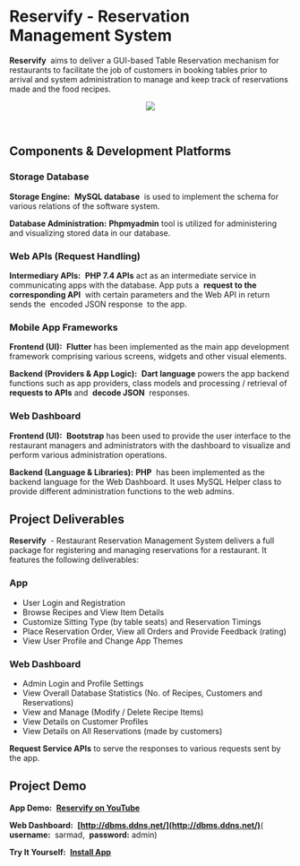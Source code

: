 # Reservify - Reservation Management System

**Reservify** ​ aims to deliver a GUI-based Table Reservation mechanism for restaurants to facilitate the job of customers in booking tables prior to arrival and system administration to manage and keep track of reservations made and the food recipes.
&nbsp;
<p align="center" width="400" height="711">
  <img src="https://greased-clangs.000webhostapp.com/demos/reservify-app-demo.gif">
</p>
&nbsp;
&nbsp;

## Components & Development Platforms

### Storage Database

**Storage Engine:** ​ **MySQL database** ​ is used to implement the schema for various relations of the software system.

**Database Administration:** ​ **Phpmyadmin** ​tool is utilized for administering and visualizing stored data in our database.
&nbsp;

### Web APIs (Request Handling)

**Intermediary APIs:** ​ **PHP 7.4 APIs** ​ act as an intermediate service in communicating apps with the database. App puts a ​ **request to the corresponding API** ​ with certain parameters and the Web API in return sends the ​ encoded JSON response ​ to the app.
&nbsp;

### Mobile App Frameworks

**Frontend (UI):** ​ **Flutter** ​has been implemented as the main app development framework comprising various screens, widgets and other visual elements.

**Backend (Providers & App Logic):** ​ **Dart language** ​powers the app backend functions such as app providers, class models and processing / retrieval of ​ **requests to APIs** and ​ **decode JSON** ​ responses.
&nbsp;

### Web Dashboard

**Frontend (UI):** ​ **Bootstrap** ​has been used to provide the user interface to the restaurant managers and administrators with the dashboard to visualize and perform various administration operations.

**Backend (Language & Libraries):** ​ **PHP** ​ has been implemented as the backend language for the Web Dashboard. It uses MySQL Helper class to provide different administration functions to the web admins.
&nbsp;
&nbsp;

## Project Deliverables

**Reservify** ​ - Restaurant Reservation Management System delivers a full package for registering and managing reservations for a restaurant. It features the following deliverables:

### App
- User Login and Registration
- Browse Recipes and View Item Details
- Customize Sitting Type (by table seats) and Reservation Timings
- Place Reservation Order, View all Orders and Provide Feedback (rating)
- View User Profile and Change App Themes

### Web Dashboard
- Admin Login and Profile Settings
- View Overall Database Statistics (No. of Recipes, Customers and Reservations)
- View and Manage (Modify / Delete Recipe Items)
- View Details on Customer Profiles
- View Details on All Reservations (made by customers)

**Request Service APIs** to serve the responses to various requests sent by the app.
&nbsp;
&nbsp;

## Project Demo

**App Demo:** ​ **[Reservify on YouTube](https://www.youtube.com/watch?v=VWpfGFsviow "YouTube Video")** 

**Web Dashboard:** ​ **[http://dbms.ddns.net/](http://dbms.ddns.net/)** ​ 
(​**username:** ​ sarmad, ​ **password:** ​ admin)

**Try It Yourself:** ​ **[Install App](https://drive.google.com/drive/folders/1Z4DQ4kfUv2YQE_EoqpfATJlBwpTBjTtK?usp=sharing)** ​ 
&nbsp;
